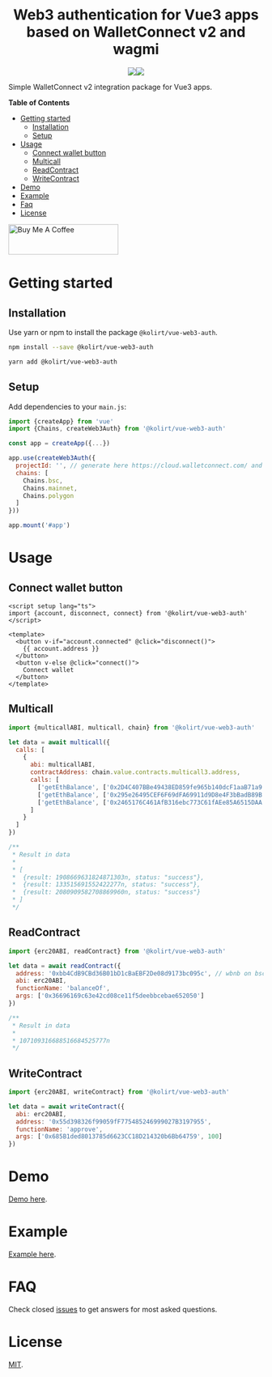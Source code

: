 <h1 align="center">Web3 authentication for Vue3 apps based on WalletConnect v2 and wagmi</h1>

<p style="display: flex; align-content: center; justify-content: center;">
  <img src="https://img.shields.io/static/v1?label=Made%20with&message=VueJS&color=limegreen&style=for-the-badge&logo=vue.js" />
  <img src="https://img.shields.io/badge/Made%20for-Dapps-orange?style=for-the-badge&logo=ethereum" />
</p>

Simple WalletConnect v2 integration package for Vue3 apps.

**Table of Contents**
- [Getting started](#getting-started)
    - [Installation](#installation)
    - [Setup](#setup)
- [Usage](#usage)
    - [Connect wallet button](#connect-wallet-button)
    - [Multicall](#multicall)
    - [ReadContract](#readcontract)
    - [WriteContract](#writecontract)
- [Demo](#demo)
- [Example](#example)
- [Faq](#faq)
- [License](#license)

<a href="https://www.buymeacoffee.com/kolirt" target="_blank">
  <img src="https://cdn.buymeacoffee.com/buttons/v2/arial-yellow.png" alt="Buy Me A Coffee" style="height: 60px !important;width: 217px !important;" >
</a>

# Getting started

## Installation

Use yarn or npm to install the package `@kolirt/vue-web3-auth`.

```bash
npm install --save @kolirt/vue-web3-auth

yarn add @kolirt/vue-web3-auth
```

## Setup

Add dependencies to your `main.js`:

```javascript
import {createApp} from 'vue'
import {Chains, createWeb3Auth} from '@kolirt/vue-web3-auth'

const app = createApp({...})

app.use(createWeb3Auth({
  projectId: '', // generate here https://cloud.walletconnect.com/ and turn on 'Supports Sign v2'
  chains: [
    Chains.bsc,
    Chains.mainnet,
    Chains.polygon
  ]
}))

app.mount('#app')
```

# Usage
## Connect wallet button
```vue
<script setup lang="ts">
import {account, disconnect, connect} from '@kolirt/vue-web3-auth'
</script>

<template>
  <button v-if="account.connected" @click="disconnect()">
    {{ account.address }}
  </button>
  <button v-else @click="connect()">
    Connect wallet
  </button>
</template>
```

## Multicall
```js
import {multicallABI, multicall, chain} from '@kolirt/vue-web3-auth'

let data = await multicall({
  calls: [
    {
      abi: multicallABI,
      contractAddress: chain.value.contracts.multicall3.address,
      calls: [
        ['getEthBalance', ['0x2D4C407BBe49438ED859fe965b140dcF1aaB71a9']],
        ['getEthBalance', ['0x295e26495CEF6F69dFA69911d9D8e4F3bBadB89B']],
        ['getEthBalance', ['0x2465176C461AfB316ebc773C61fAEe85A6515DAA']]
      ]
    }
  ]
})

/**
 * Result in data
 * 
 * [
 *  {result: 1908669631824871303n, status: "success"},
 *  {result: 133515691552422277n, status: "success"},
 *  {result: 2080909582708869960n, status: "success"}
 * ]
 */
```

## ReadContract

```js
import {erc20ABI, readContract} from '@kolirt/vue-web3-auth'

let data = await readContract({
  address: '0xbb4CdB9CBd36B01bD1cBaEBF2De08d9173bc095c', // wbnb on bsc
  abi: erc20ABI,
  functionName: 'balanceOf',
  args: ['0x36696169c63e42cd08ce11f5deebbcebae652050']
})

/**
 * Result in data
 * 
 * 107109316688516684525777n
 */
```

## WriteContract

```js
import {erc20ABI, writeContract} from '@kolirt/vue-web3-auth'

let data = await writeContract({
  abi: erc20ABI,
  address: '0x55d398326f99059fF775485246999027B3197955',
  functionName: 'approve',
  args: ['0x685B1ded8013785d6623CC18D214320b6Bb64759', 100]
})
```

# Demo
[Demo here](https://kolirt.github.io/vue-web3-auth/).

# Example
[Example here](https://github.com/kolirt/vue-web3-auth/blob/master/src).

# FAQ
Check closed [issues](https://github.com/kolirt/vue-web3-auth/issues) to get answers for most asked questions.

# License
[MIT](https://github.com/kolirt/vue-web3-auth/blob/master/LICENSE).